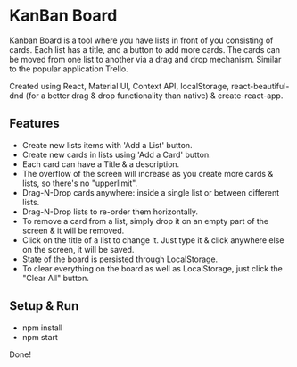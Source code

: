 # KanBan Board

Kanban Board is a tool where you have lists in front of you consisting of cards. Each list has a title, and a button to add more cards. The cards can be moved from one list to another via a drag and drop mechanism. Similar to the popular application Trello.

Created using React, Material UI, Context API, localStorage, react-beautiful-dnd (for a better drag & drop functionality than native) & create-react-app.

## Features

- Create new lists items with 'Add a List' button.
- Create new cards in lists using 'Add a Card' button.
- Each card can have a Title & a description.
- The overflow of the screen will increase as you create more cards & lists, so there's no "upperlimit".
- Drag-N-Drop cards anywhere: inside a single list or between different lists.
- Drag-N-Drop lists to re-order them horizontally.
- To remove a card from a list, simply drop it on an empty part of the screen & it will be removed.
- Click on the title of a list to change it. Just type it & click anywhere else on the screen, it will be saved.
- State of the board is persisted through LocalStorage.
- To clear everything on the board as well as LocalStorage, just click the "Clear All" button.

## Setup & Run

- npm install
- npm start

Done!
